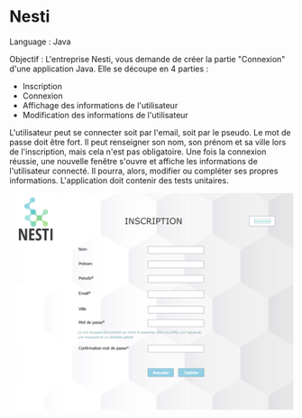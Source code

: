 # Nesti
Language : Java

Objectif :
L'entreprise Nesti, vous demande de créer la partie "Connexion" d'une application Java. Elle se découpe en 4 parties : 
- Inscription
- Connexion 
- Affichage des informations de l'utilisateur
- Modification des informations de l'utilisateur

L'utilisateur peut se connecter soit par l'email, soit par le pseudo. Le mot de passe doit être fort. Il peut renseigner son nom, son prénom et sa ville lors de l'inscription, mais cela n'est pas obligatoire.
Une fois la connexion réussie, une nouvelle fenêtre s'ouvre et affiche les informations de l'utilisateur connecté. Il pourra, alors, modifier  ou compléter ses propres informations.
L'application doit contenir des tests unitaires.

![](images/inscription.png)
